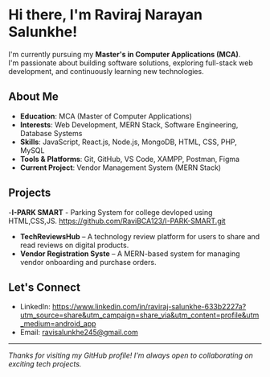 # Hi there, I'm Raviraj Narayan Salunkhe!  

I'm currently pursuing my **Master's in Computer Applications (MCA)**.  
I'm passionate about building software solutions, exploring full-stack web development, and continuously learning new technologies.

## About Me

- **Education**: MCA (Master of Computer Applications)  
- **Interests**: Web Development, MERN Stack, Software Engineering, Database Systems  
- **Skills**: JavaScript, React.js, Node.js, MongoDB, HTML, CSS, PHP, MySQL  
- **Tools & Platforms**: Git, GitHub, VS Code, XAMPP, Postman, Figma  
- **Current Project**: Vendor Management System (MERN Stack)

## Projects
 
-**I-PARK SMART** - Parking System for college devloped using HTML,CSS,JS.
     https://github.com/RaviBCA123/I-PARK-SMART.git
- **TechReviewsHub** – A technology review platform for users to share and read reviews on digital products.
- **Vendor Registration Syste** – A MERN-based system for managing vendor onboarding and purchase orders.
  

## Let's Connect

- LinkedIn: https://www.linkedin.com/in/raviraj-salunkhe-633b2227a?utm_source=share&utm_campaign=share_via&utm_content=profile&utm_medium=android_app  
- Email: ravisalunkhe245@gmail.com

---

_Thanks for visiting my GitHub profile! I'm always open to collaborating on exciting tech projects._
